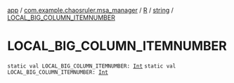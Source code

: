 [app](../../../index.md) / [com.example.chaosruler.msa_manager](../../index.md) / [R](../index.md) / [string](index.md) / [LOCAL_BIG_COLUMN_ITEMNUMBER](.)

# LOCAL_BIG_COLUMN_ITEMNUMBER

`static val LOCAL_BIG_COLUMN_ITEMNUMBER: `[`Int`](https://kotlinlang.org/api/latest/jvm/stdlib/kotlin/-int/index.html)
`static val LOCAL_BIG_COLUMN_ITEMNUMBER: `[`Int`](https://kotlinlang.org/api/latest/jvm/stdlib/kotlin/-int/index.html)